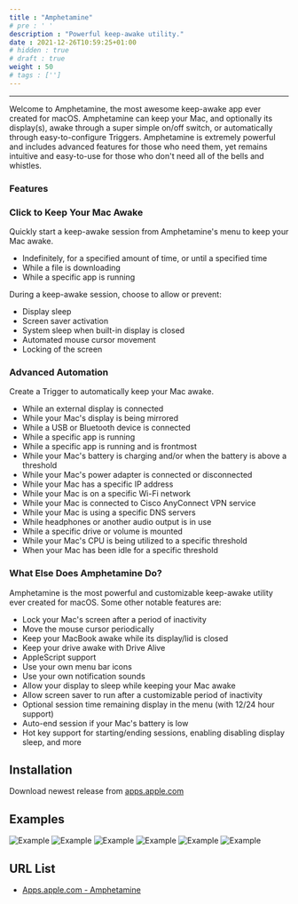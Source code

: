 ```yaml
---
title : "Amphetamine"
# pre : ' '
description : "Powerful keep-awake utility."
date : 2021-12-26T10:59:25+01:00
# hidden : true
# draft : true
weight : 50
# tags : ['']
---
```


---

Welcome to Amphetamine, the most awesome keep-awake app ever created for macOS. Amphetamine can keep your Mac, and optionally its display(s), awake through a super simple on/off switch, or automatically through easy-to-configure Triggers. Amphetamine is extremely powerful and includes advanced features for those who need them, yet remains intuitive and easy-to-use for those who don't need all of the bells and whistles.

### Features

### Click to Keep Your Mac Awake

Quickly start a keep-awake session from Amphetamine's menu to keep your Mac awake.

- Indefinitely, for a specified amount of time, or until a specified time
- While a file is downloading
- While a specific app is running

During a keep-awake session, choose to allow or prevent:

- Display sleep
- Screen saver activation
- System sleep when built-in display is closed
- Automated mouse cursor movement
- Locking of the screen

### Advanced Automation

Create a Trigger to automatically keep your Mac awake.

- While an external display is connected
- While your Mac's display is being mirrored
- While a USB or Bluetooth device is connected
- While a specific app is running
- While a specific app is running and is frontmost
- While your Mac's battery is charging and/or when the battery is above a threshold
- While your Mac's power adapter is connected or disconnected
- While your Mac has a specific IP address
- While your Mac is on a specific Wi-Fi network
- While your Mac is connected to Cisco AnyConnect VPN service
- While your Mac is using a specific DNS servers
- While headphones or another audio output is in use
- While a specific drive or volume is mounted
- While your Mac's CPU is being utilized to a specific threshold
- When your Mac has been idle for a specific threshold

### What Else Does Amphetamine Do?

Amphetamine is the most powerful and customizable keep-awake utility ever created for macOS. Some other notable features are:

- Lock your Mac's screen after a period of inactivity
- Move the mouse cursor periodically
- Keep your MacBook awake while its display/lid is closed
- Keep your drive awake with Drive Alive
- AppleScript support
- Use your own menu bar icons
- Use your own notification sounds
- Allow your display to sleep while keeping your Mac awake
- Allow screen saver to run after a customizable period of inactivity
- Optional session time remaining display in the menu (with 12/24 hour support)
- Auto-end session if your Mac's battery is low
- Hot key support for starting/ending sessions, enabling disabling display sleep, and more

## Installation

Download newest release from [apps.apple.com](https://apps.apple.com/us/app/amphetamine/id937984704?mt=12)

## Examples

![Example](images/example1.png)
![Example](images/example2.png)
![Example](images/example3.png)
![Example](images/example4.png)
![Example](images/example5.png)
![Example](images/example6.png)

## URL List

- [Apps.apple.com - Amphetamine](https://apps.apple.com/us/app/amphetamine/id937984704?mt=12)
